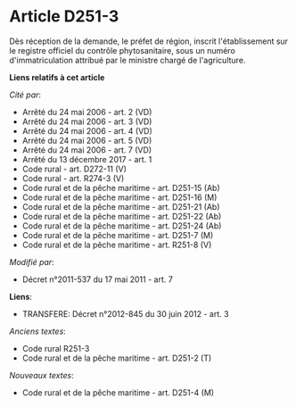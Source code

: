 # Article D251-3

Dès réception de la demande, le                                  préfet de région, inscrit l'établissement sur le registre
officiel du contrôle phytosanitaire, sous un numéro d'immatriculation attribué par le ministre chargé de l'agriculture.

**Liens relatifs à cet article**

_Cité par_:

  - Arrêté du 24 mai 2006 - art. 2 (VD)
  - Arrêté du 24 mai 2006 - art. 3 (VD)
  - Arrêté du 24 mai 2006 - art. 4 (VD)
  - Arrêté du 24 mai 2006 - art. 5 (VD)
  - Arrêté du 24 mai 2006 - art. 7 (VD)
  - Arrêté du 13 décembre 2017 - art. 1
  - Code rural - art. D272-11 (V)
  - Code rural - art. R274-3 (V)
  - Code rural et de la pêche maritime - art. D251-15 (Ab)
  - Code rural et de la pêche maritime - art. D251-16 (M)
  - Code rural et de la pêche maritime - art. D251-21 (Ab)
  - Code rural et de la pêche maritime - art. D251-22 (Ab)
  - Code rural et de la pêche maritime - art. D251-24 (Ab)
  - Code rural et de la pêche maritime - art. D251-7 (M)
  - Code rural et de la pêche maritime - art. R251-8 (V)

_Modifié par_:

  - Décret n°2011-537 du 17 mai 2011 - art. 7

**Liens**:

  - TRANSFERE: Décret n°2012-845 du 30 juin 2012 - art. 3

_Anciens textes_:

  - Code rural R251-3
  - Code rural et de la pêche maritime - art. D251-2 (T)

_Nouveaux textes_:

  - Code rural et de la pêche maritime - art. D251-4 (M)
